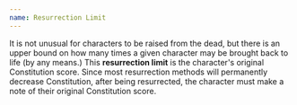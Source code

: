 ```yaml
---
name: Resurrection Limit
---
```


It is not unusual for characters to be raised from the dead, but there is an upper bound on how many times a given character may be brought back to life (by any means.) This **resurrection limit** is the character's original Constitution score. Since most resurrection methods will permanently decrease Constitution, after being resurrected, the character must make a note of their original Constitution score.
